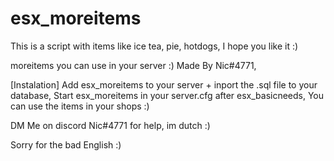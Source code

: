 # esx_moreitems
This is a script with items like ice tea, pie, hotdogs, I hope you like it :)

moreitems you can use in your server :) Made By Nic#4771,

[Instalation] Add esx_moreitems to your server + inport the .sql file to your database, Start esx_moreitems in your server.cfg after esx_basicneeds, You can use the items in your shops :)

DM Me on discord Nic#4771 for help, im dutch :)

Sorry for the bad English :)
